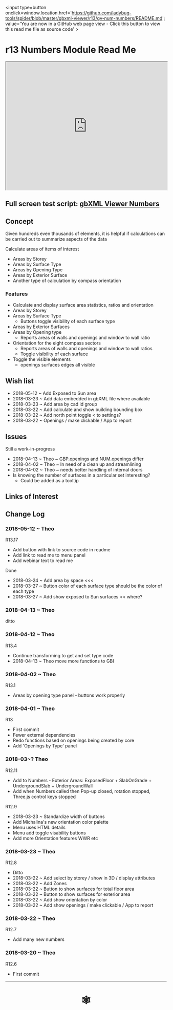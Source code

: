 <span style=display:none; >[You are now in a GitHub source code view - click this link to view Read Me file as a web page]( http://www.ladybug.tools/spider/index.html#gbxml-viewer/r13/gv-num-numbers/README.md "View file as a web page." ) </span><input type=button onclick=window.location.href='https://github.com/ladybug-tools/spider/blob/master/gbxml-viewer/r13/gv-num-numbers/README.md';
value='You are now in a GitHub web page view - Click this button to view this read me file as source code' ></div>

# r13 Numbers Module Read Me


<iframe class=iframeReadMe src=http://www.ladybug.tools/spider/gbxml-viewer/r13/gv-num-numbers/gv-num.html width=100% height=400px >Iframes are not displayed on github.com</iframe>


## Full screen test script: [gbXML Viewer Numbers]( http://www.ladybug.tools/spider/gbxml-viewer/r13/gv-num-numbers/gv-num.html )


## Concept

Given hundreds even thousands of elements, it is helpful if calculations can be carried out to summarize aspects of the data

Calculate areas of items of interest
* Areas by Storey
* Areas by Surface Type
* Areas by Opening Type
* Areas by Exterior Surface
* Another type of calculation by compass orientation


### Features

* Calculate and display surface area statistics, ratios and orientation
* Areas by Storey
* Areas by Surface Type
	* Buttons toggle visibility of each surface type
* Areas by Exterior Surfaces
* Areas by Opening type
	* Reports areas of walls and openings and window to wall ratio
* Orientation for the eight compass sectors
	* Reports areas of walls and openings and window to wall ratios
	* Toggle visibility of each surface
* Toggle the visible elements
	* openings  surfaces  edges  all visible


## Wish list

* 2018-05-12 ~ Add Exposed to Sun area
* 2018-03-23 ~ Add data embedded in gbXML file where available
* 2018-03-23 ~ Add area by cad id group
* 2018-03-22 ~ Add calculate and show building bounding box
* 2018-03-22 ~ Add north point toggle < to settings?
* 2018-03-22 ~ Openings / make clickable / App to report


## Issues

Still a work-in-progress
* 2018-04-13 ~ Theo ~ GBP.openings and NUM.openings differ
* 2018-04-02 ~ Theo ~ In need of a clean up and streamlining
* 2018-04-02 ~ Theo ~ needs better handling of internal doors
* Is knowing the number of surfaces in a particular set interesting?
	* Could be added as a tooltip


## Links of Interest



## Change Log


### 2018-05-12 ~ Theo

R13.17
* Add button with link to source code in readme
* Add link to read me to menu panel
* Add webinar text to read me

Done
* 2018-03-24 ~ Add area by space <<<
* 2018-03-27 ~ Button color of each surface type should be the color of each type
* 2018-03-27 ~ Add show exposed to Sun surfaces << where?

### 2018-04-13 ~ Theo

ditto

### 2018-04-12 ~ Theo

R13.4
* Continue transforming to get and set type code
* 2018-04-13 ~ Theo move more functions to GBI

### 2018-04-02 ~ Theo

R13.1
* Areas by opening type panel - buttons work properly


### 2018-04-01 ~ Theo

R13
* First commit
* Fewer external dependencies
* Redo functions based on openings being created by core
* Add 'Openings by Type' panel

### 2018-03~?  Theo

R12.11
* Add to Numbers - Exterior Areas: ExposedFloor + SlabOnGrade + UndergroundSlab + UndergroundWall
* Add when Numbers called then Pop-up closed, rotation stopped, Three.js control keys stopped


R12.9
* 2018-03-23 ~ Standardize width of buttons
* Add Michalina's new orientation color palette
* Menu uses HTML details
* Menu add toggle visability buttons
* Add more Orientation features WWR etc


### 2018-03-23 ~ Theo

R12.8
* Ditto
* 2018-03-22 ~ Add select by storey / show in 3D / display attributes
* 2018-03-22 ~ Add Zones
* 2018-03-22 ~ Button to show surfaces for total floor area
* 2018-03-22 ~ Button to show surfaces for exterior area
* 2018-03-22 ~ Add show orientation by color
* 2018-03-22 ~ Add show openings / make clickable / App to report

### 2018-03-22 ~ Theo

R12.7
* Add many new numbers

### 2018-03-20 ~ Theo

R12.6
* First commit

***

# <center title="hello!" ><a href=javascript:window.scrollTo(0,0); style=text-decoration:none; > &#x1f578; </a></center>



